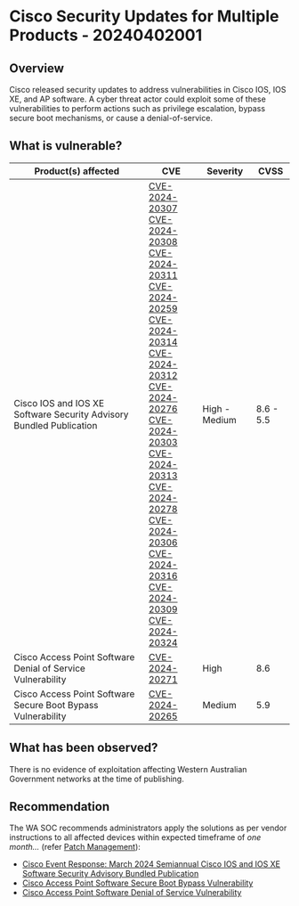 # Cisco Security Updates for Multiple Products - 20240402001

## Overview

Cisco released security updates to address vulnerabilities in Cisco IOS, IOS XE, and AP software. A cyber threat actor could exploit some of these vulnerabilities to perform actions such as privilege escalation, bypass secure boot mechanisms, or cause a denial-of-service.

## What is vulnerable?

| Product(s) affected                                                 | CVE                                                                                                                                                                                                                                                                                                                                                                                                                                                                                                                                                                                                                                                                                                                                                                                                                                                                                                                                                                                                  | Severity      | CVSS      |
| ------------------------------------------------------------------- | ---------------------------------------------------------------------------------------------------------------------------------------------------------------------------------------------------------------------------------------------------------------------------------------------------------------------------------------------------------------------------------------------------------------------------------------------------------------------------------------------------------------------------------------------------------------------------------------------------------------------------------------------------------------------------------------------------------------------------------------------------------------------------------------------------------------------------------------------------------------------------------------------------------------------------------------------------------------------------------------------------- | ------------- | --------- |
| Cisco IOS and IOS XE Software Security Advisory Bundled Publication | [CVE-2024-20307](https://nvd.nist.gov/vuln/detail/CVE-2024-20307) <br> [CVE-2024-20308](https://nvd.nist.gov/vuln/detail/CVE-2024-20308)<br>[CVE-2024-20311](https://nvd.nist.gov/vuln/detail/CVE-2024-20311)<br>[CVE-2024-20259](https://nvd.nist.gov/vuln/detail/CVE-2024-20259)<br>[CVE-2024-20314](https://nvd.nist.gov/vuln/detail/CVE-2024-20314)<br>[CVE-2024-20312](https://nvd.nist.gov/vuln/detail/CVE-2024-20312)<br>[CVE-2024-20276](https://nvd.nist.gov/vuln/detail/CVE-2024-20276)<br>[CVE-2024-20303](https://nvd.nist.gov/vuln/detail/CVE-2024-20303)<br>[CVE-2024-20313](https://nvd.nist.gov/vuln/detail/CVE-2024-20313)<br>[CVE-2024-20278](https://nvd.nist.gov/vuln/detail/CVE-2024-20278)<br>[CVE-2024-20306](https://nvd.nist.gov/vuln/detail/CVE-2024-20306)<br>[CVE-2024-20316](https://nvd.nist.gov/vuln/detail/CVE-2024-20316)<br>[CVE-2024-20309](https://nvd.nist.gov/vuln/detail/CVE-2024-20309)<br>[CVE-2024-20324](https://nvd.nist.gov/vuln/detail/CVE-2024-20324) | High - Medium | 8.6 - 5.5 |
| Cisco Access Point Software Denial of Service Vulnerability         | [CVE-2024-20271](https://nvd.nist.gov/vuln/detail/CVE-2024-20271)                                                                                                                                                                                                                                                                                                                                                                                                                                                                                                                                                                                                                                                                                                                                                                                                                                                                                                                                    | High          | 8.6       |
| Cisco Access Point Software Secure Boot Bypass Vulnerability        | [CVE-2024-20265](https://nvd.nist.gov/vuln/detail/CVE-2024-20265)                                                                                                                                                                                                                                                                                                                                                                                                                                                                                                                                                                                                                                                                                                                                                                                                                                                                                                                                    | Medium        | 5.9       |

## What has been observed?

There is no evidence of exploitation affecting Western Australian Government networks at the time of publishing.

## Recommendation

The WA SOC recommends administrators apply the solutions as per vendor instructions to all affected devices within expected timeframe of *one month...* (refer [Patch Management](../guidelines/patch-management.md)):

- [Cisco Event Response: March 2024 Semiannual Cisco IOS and IOS XE Software Security Advisory Bundled Publication
    ](https://sec.cloudapps.cisco.com/security/center/viewErp.x?alertId=ERP-75056)
- [Cisco Access Point Software Secure Boot Bypass Vulnerability](https://sec.cloudapps.cisco.com/security/center/content/CiscoSecurityAdvisory/cisco-sa-ap-secureboot-bypass-zT5vJkSD)
- [Cisco Access Point Software Denial of Service Vulnerability](https://sec.cloudapps.cisco.com/security/center/content/CiscoSecurityAdvisory/cisco-sa-ap-dos-h9TGGX6W)

